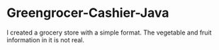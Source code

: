 # Greengrocer-Cashier-Java

I created a grocery store with a simple format. The vegetable and fruit information in it is not real. 
